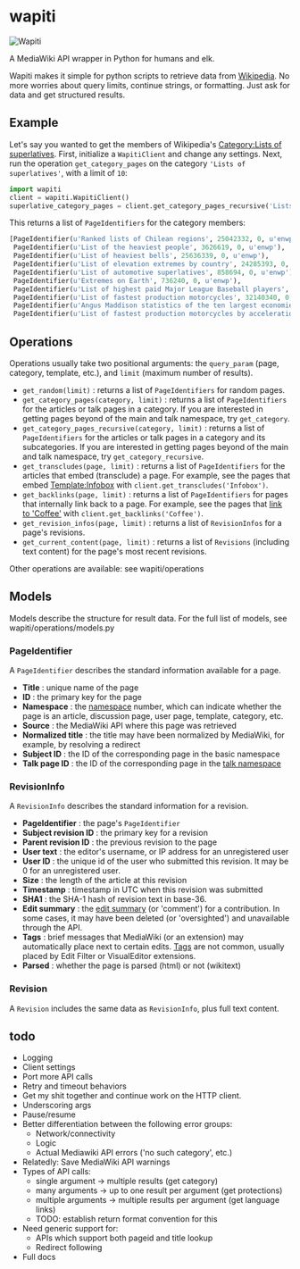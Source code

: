 wapiti
======

![Wapiti](http://upload.wikimedia.org/wikipedia/commons/thumb/5/59/Elk_1_%28PSF%29.png/212px-Elk_1_%28PSF%29.png)

A MediaWiki API wrapper in Python for humans and elk. 

Wapiti makes it simple for python scripts to retrieve data from [Wikipedia](https://en.wikipedia.org/w/api.php). No more worries about query limits, continue strings, or formatting. Just ask for  data and get structured results.

Example
-------
Let's say you wanted to get the members of Wikipedia's [Category:Lists of superlatives](http://en.wikipedia.org/wiki/Category:Lists_of_superlatives). First, initialize a `WapitiClient` and change any settings. Next, run the operation `get_category_pages` on the category `'Lists of superlatives'`, with a limit of `10`:

```python
import wapiti
client = wapiti.WapitiClient()
superlative_category_pages = client.get_category_pages_recursive('Lists of superlatives', 10)
```

This returns a list of `PageIdentifiers` for the category members:

```python
[PageIdentifier(u'Ranked lists of Chilean regions', 25042332, 0, u'enwp'),
 PageIdentifier(u'List of the heaviest people', 3626619, 0, u'enwp'),
 PageIdentifier(u'List of heaviest bells', 25636339, 0, u'enwp'),
 PageIdentifier(u'List of elevation extremes by country', 24285393, 0, u'enwp'),
 PageIdentifier(u'List of automotive superlatives', 858694, 0, u'enwp'),
 PageIdentifier(u'Extremes on Earth', 736240, 0, u'enwp'),
 PageIdentifier(u'List of highest paid Major League Baseball players', 224893, 0, u'enwp'),
 PageIdentifier(u'List of fastest production motorcycles', 32140340, 0, u'enwp'),
 PageIdentifier(u'Angus Maddison statistics of the ten largest economies by GDP (PPP)', 38385899, 0, u'enwp'),
 PageIdentifier(u'List of fastest production motorcycles by acceleration', 34443631, 0, u'enwp')]
```

Operations
----------
Operations usually take two positional arguments: the `query_param` (page, category, template, etc.), and `limit` (maximum number of results).

- `get_random(limit)` : returns a list of `PageIdentifiers` for random pages.
- `get_category_pages(category, limit)` : returns a list of `PageIdentifiers` for the articles or talk pages in a category. If you are interested in getting pages beyond of the main and talk namespace, try `get_category`.
- `get_category_pages_recursive(category, limit)` : returns a list of `PageIdentifiers` for the articles or talk pages in a category and its subcategories. If you are interested in getting pages beyond of the main and talk namespace, try `get_category_recursive`.
- `get_transcludes(page, limit)` : returns a list of `PageIdentifiers` for the articles that embed (transclude) a page. For example, see the pages that embed [Template:Infobox](http://en.wikipedia.org/wiki/Special:WhatLinksHere/Template:Infobox) with `client.get_transcludes('Infobox')`.
- `get_backlinks(page, limit)` : returns a list of `PageIdentifiers` for pages that internally link back to a page. For example, see the pages that [link to 'Coffee'](http://en.wikipedia.org/wiki/Special:WhatLinksHere/Coffee) with `client.get_backlinks('Coffee')`.
- `get_revision_infos(page, limit)` : returns a list of `RevisionInfos` for a page's revisions.
- `get_current_content(page, limit)` : returns a list of `Revisions` (including text content) for the page's most recent revisions.

Other operations are available: see wapiti/operations

Models
------
Models describe the structure for result data. For the full list of models, see wapiti/operations/models.py

### PageIdentifier ###
A `PageIdentifier` describes the standard information available for a  page.

- **Title** : unique name of the page
- **ID** : the primary key for the page
- **Namespace** : the [namespace](http://en.wikipedia.org/wiki/Wikipedia:Namespace) number, which can indicate whether the page is an article, discussion page, user page, template, category, etc.
- **Source** : the MediaWiki API where this page was retrieved
- **Normalized title** : the title may have been normalized by MediaWiki, for example, by resolving a redirect
- **Subject ID** : the ID of the corresponding page in the basic namespace
- **Talk page ID** : the ID of the corresponding page in the [talk namespace](http://en.wikipedia.org/wiki/Help:Using_talk_pages)

### RevisionInfo ###
A `RevisionInfo` describes the standard information for a revision.

* **PageIdentifier** : the page's `PageIdentifier`
* **Subject revision ID** : the primary key for a revision
* **Parent revision ID** : the previous revision to the page
* **User text** : the editor's username, or IP address for an unregistered user
* **User ID** : the unique id of the user who submitted this revision. It may be 0 for an unregistered user.
* **Size** : the length of the article at this revision
* **Timestamp** : timestamp in UTC when this revision was submitted
* **SHA1** : the SHA-1 hash of revision text in base-36.
* **Edit summary** : the [edit summary](http://meta.wikimedia.org/wiki/Help:Edit_summary) (or 'comment') for a contribution. In some cases, it may have been deleted (or 'oversighted') and unavailable through the API.
* **Tags** : brief messages that MediaWiki (or an extension) may automatically place next to certain edits. [Tags](http://en.wikipedia.org/wiki/Wikipedia:Tags) are not common, usually placed by Edit Filter or VisualEditor extensions.
* **Parsed** : whether the page is parsed (html) or not (wikitext)

### Revision ###
A `Revision` includes the same data as `RevisionInfo`, plus full text content.

todo
----
- Logging
- Client settings
- Port more API calls
- Retry and timeout behaviors
- Get my shit together and continue work on the HTTP client.
- Underscoring args
- Pause/resume
- Better differentiation between the following error groups:
   * Network/connectivity
   * Logic
   * Actual Mediawiki API errors ('no such category', etc.)
- Relatedly: Save MediaWiki API warnings
- Types of API calls:
   * single argument -> multiple results (get category)
   * many arguments -> up to one result per argument (get protections)
   * multiple arguments -> multiple results per argument (get language links)
   * TODO: establish return format convention for this
- Need generic support for:
   * APIs which support both pageid and title lookup
   * Redirect following
- Full docs
